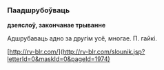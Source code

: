### Паадшрубоўваць
**дзеяслоў, закончанае трыванне**

Адшрубаваць адно за другім усё, многае. П. гайкі.

<a rel="author">[http://rv-blr.com/](http://rv-blr.com/slounik.jsp?letterId=0&maskId=0&pageId=1974)</a>
